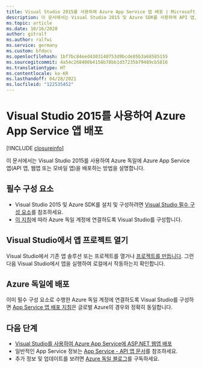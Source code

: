 ```yaml
---
title: Visual Studio 2015를 사용하여 Azure App Service 앱 배포 | Microsoft Docs
description: 이 문서에서는 Visual Studio 2015 및 Azure SDK를 사용하여 API 앱, 웹앱 또는 모바일 앱을 Azure 독일에 배포하는 방법을 설명합니다.
ms.topic: article
ms.date: 10/16/2020
author: gitralf
ms.author: ralfwi
ms.service: germany
ms.custom: bfdocs
ms.openlocfilehash: 1bf7bc84eed4303140753d9bcde85b3a68585155
ms.sourcegitcommit: 4a54c268400b4158b78bb1d37235b79409cb5816
ms.translationtype: HT
ms.contentlocale: ko-KR
ms.lasthandoff: 04/28/2021
ms.locfileid: "122535452"
---
```

# <a name="deploy-an-azure-app-service-app-by-using-visual-studio-2015"></a>Visual Studio 2015를 사용하여 Azure App Service 앱 배포

[!INCLUDE [closureinfo](../../includes/germany-closure-info.md)]

이 문서에서는 Visual Studio 2015를 사용하여 Azure 독일에 Azure App Service 앱(API 앱, 웹앱 또는 모바일 앱)을 배포하는 방법을 설명합니다.

## <a name="prerequisites"></a>필수 구성 요소
* Visual Studio 2015 및 Azure SDK를 설치 및 구성하려면 [Visual Studio 필수 구성 요소](../app-service/quickstart-dotnetcore.md#prerequisites)를 참조하세요.
* [이 지침](./germany-get-started-connect-with-vs.md)에 따라 Azure 독일 계정에 연결하도록 Visual Studio를 구성합니다. 

## <a name="open-an-app-project-in-visual-studio"></a>Visual Studio에서 앱 프로젝트 열기
Visual Studio에서 기존 앱 솔루션 또는 프로젝트를 열거나 [프로젝트를 만듭니다](../app-service/quickstart-dotnetcore.md?tabs=netframework48#create-an-aspnet-web-app). 그런 다음 Visual Studio에서 앱을 실행하여 로컬에서 작동하는지 확인합니다.

## <a name="deploy-to-azure-germany"></a>Azure 독일에 배포
이미 필수 구성 요소로 수행한 Azure 독일 계정에 연결하도록 Visual Studio를 구성하면 [App Service 앱 배포 지침](../app-service/quickstart-dotnetcore.md)은 글로벌 Azure의 경우와 정확히 동일합니다.

## <a name="next-steps"></a>다음 단계
* [Visual Studio를 사용하여 Azure App Service에 ASP.NET 웹앱 배포](../app-service/quickstart-dotnetcore.md)
* 일반적인 App Service 정보는 [App Service - API 앱 문서](../app-service/index.yml)를 참조하세요.
* 추가 정보 및 업데이트를 보려면 [Azure 독일 블로그](/archive/blogs/azuregermany/)를 구독하세요.